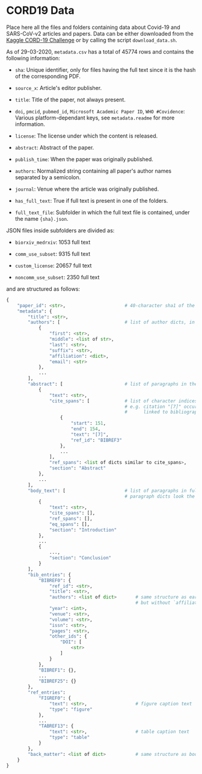 # CORD19 Data

Place here all the files and folders containing data about Covid-19 and SARS-CoV-v2 articles and papers. Data can be either downloaded from the [Kaggle CORD-19 Challenge](https://www.kaggle.com/allen-institute-for-ai/CORD-19-research-challenge/tasks) or by calling the script `download_data.sh`.

As of 29-03-2020, `metadata.csv` has a total of 45774 rows and contains the following information:

- `sha`: Unique identifier, only for files having the full text since it is the hash of the corresponding PDF.

- `source_x`: Article's editor publisher.

- `title`: Title of the paper, not always present.

- `doi`, `pmcid`, `pubmed_id`, `Microsoft Academic Paper ID`, `WHO #Covidence`: Various platform-dependant keys, see `metadata.readme` for more information.

- `license`: The license under which the content is released.

- `abstract`: Abstract of the paper.

- `publish_time`: When the paper was originally published.

- `authors`: Normalized string containing all paper's author names separated by a semicolon.

- `journal`: Venue where the article was originally published.

- `has_full_text`: True if full text is present in one of the folders.

- `full_text_file`: Subfolder in which the full text file is contained, under the name `{sha}.json`.

JSON files inside subfolders are divided as:

- `biorxiv_medrxiv`: 1053 full text

- `comm_use_subset`: 9315 full text

- `custom_license`: 20657 full text

- `noncomm_use_subset`: 2350 full text

and are structured as follows:

```python
{
    "paper_id": <str>,                      # 40-character sha1 of the PDF
    "metadata": {
        "title": <str>,
        "authors": [                        # list of author dicts, in order
            {
                "first": <str>,
                "middle": <list of str>,
                "last": <str>,
                "suffix": <str>,
                "affiliation": <dict>,
                "email": <str>
            },
            ...
        ],
        "abstract": [                       # list of paragraphs in the abstract
            {
                "text": <str>,
                "cite_spans": [             # list of character indices of inline citations
                                            # e.g. citation "[7]" occurs at positions 151-154 in "text"
                                            #      linked to bibliography entry BIBREF3
                    {
                        "start": 151,
                        "end": 154,
                        "text": "[7]",
                        "ref_id": "BIBREF3"
                    },
                    ...
                ],
                "ref_spans": <list of dicts similar to cite_spans>,     # e.g. inline reference to "Table 1"
                "section": "Abstract"
            },
            ...
        ],
        "body_text": [                      # list of paragraphs in full body
                                            # paragraph dicts look the same as above
            {
                "text": <str>,
                "cite_spans": [],
                "ref_spans": [],
                "eq_spans": [],
                "section": "Introduction"
            },
            ...
            {
                ...,
                "section": "Conclusion"
            }
        ],
        "bib_entries": {
            "BIBREF0": {
                "ref_id": <str>,
                "title": <str>,
                "authors": <list of dict>       # same structure as earlier,
                                                # but without `affiliation` or `email`
                "year": <int>,
                "venue": <str>,
                "volume": <str>,
                "issn": <str>,
                "pages": <str>,
                "other_ids": {
                    "DOI": [
                        <str>
                    ]
                }
            },
            "BIBREF1": {},
            ...
            "BIBREF25": {}
        },
        "ref_entries":
            "FIGREF0": {
                "text": <str>,                  # figure caption text
                "type": "figure"
            },
            ...
            "TABREF13": {
                "text": <str>,                  # table caption text
                "type": "table"
            }
        },
        "back_matter": <list of dict>           # same structure as body_text
    }
}
```

